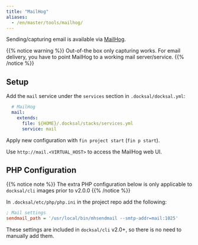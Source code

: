 ```yaml
---
title: "MailHog"
aliases:
  - /en/master/tools/mailhog/
---
```



Sending/capturing email is available via [MailHog](https://github.com/mailhog/MailHog).

{{% notice warning %}}
Out-of-the box only capturing works. For email delivery, you have to point MailHog to a working mail server/service.
{{% /notice %}}


## Setup

Add the `mail` service under the `services` section in `.docksal/docksal.yml`:

```yaml
  # MailHog
  mail:
    extends:
      file: ${HOME}/.docksal/stacks/services.yml
      service: mail
```

Apply new configuration with `fin project start` (`fin p start`).

Use `http://mail.<VIRTUAL_HOST>` to access the MailHog web UI.


## PHP Configuration

{{% notice note %}}
The extra PHP configuration below is only applicable to `docksal/cli` images prior to v2.0.0
{{% /notice %}}

In `.docksal/etc/php/php.ini` in the project repo add the following:

```ini
; Mail settings
sendmail_path = '/usr/local/bin/mhsendmail --smtp-addr=mail:1025'
```

These settings are included in `docksal/cli` v2.0+, so there is no need to manually add them.
